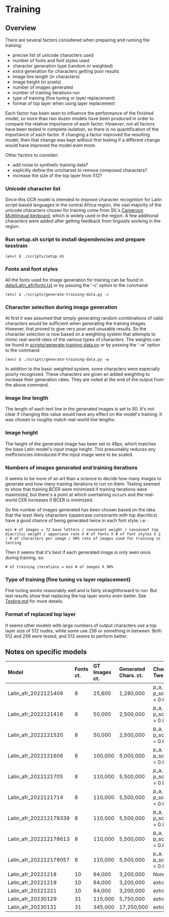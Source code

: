 # Training

## Overview

There are several factors considered when preparing and running the training:
- precise list of unicode characters used
- number of fonts and font styles used
- character generation type (random or weighted)
- extra generation for characters getting poor results
- image line length (in characters)
- image height (in pixels)
- number of images generated
- number of training iterations run
- type of training (fine tuning or layer replacement)
- format of top layer when using layer replacement

Each factor has been seen to influence the performance of the finished model, so more than two dozen models have been produced in order to compare the relative importance of each factor.
*However*, not all factors have been tested in complete isolation, so there is no quantification of the importance of each factor. If changing a factor improved the resulting model, then that change was kept without first testing if a different change would have improved the model even more.

Other factors to consider:
- add noise to synthetic training data?
- explicitly define the unicharset to remove composed characters?
- increase the size of the top layer from 512?

### Unicode character list

Since this OCR model is intended to improve character recognition for Latin script-based languages in the central Africa region, the vast majority of the unicode characters chosen for training come from SIL's [Cameroon Multilingual keyboard](https://langtechcameroon.info/keyboard/), which is widely used in the region. A few additional characters were added after getting feedback from linguists working in the region.

### Run setup.sh script to install dependencies and prepare tesstrain
```
(env) $ ./scripts/setup.sh
```

### Fonts and font styles

All the fonts used for image generation for training can be found in [data/Latin_afr/fonts.txt](data/Latin_afr/fonts.txt) or by passing the '-c' option to the command:
```
(env) $ ./scripts/generate-training-data.py -c
```

### Character selection during image generation

At first it was assumed that simply generating random combinations of valid characters would be sufficient when generating the training images. However, that proved to give very poor and unusable results. So the character selection is now based on a weighting system that attempts to mimic real-world rates of the various types of characters. The weights can be found in [scripts/generate-training-data.py](scripts/generate-training-data.py) or by passing the '-w' option to the command:
```
(env) $ ./scripts/generate-training-data.py -w
```

In addition to the basic weighted system, some characters were especially poorly recognized. These characters are given an added weighting to increase their generation rates. They are noted at the end of the output from the above command.

### Image line length

The length of each text line in the generated images is set to 50. It's not clear if changing this value would have any effect on the model's training. It was chosen to roughly match real-world line lengths.

### Image height

The height of the generated image has been set to 48px, which matches the base Latin model's input image height. This presumably reduces any inefficiencies introduced if the input image were to be scaled.

### Numbers of images generated and training iterations

It seems to be more of an art than a science to decide how many images to generate and how many training iterations to run on them. Testing seemed to show that training BCER were minimized if training iterations were maximized, but there's a point at which overtaining occurs and the real-world CER increases if BCER is minimized.

So the number of images generated has been chosen based on the idea that the least likely characters (uppercase consonants with top diacritics) have a good chance of being generated twice in each font style; i.e.:
```
min # of images = 72 base letters / consonant weight / consonant top diacritic weight / uppercase rate X # of fonts X # of font styles X 2 / # of characters per image / 90% rate of images used for training vs testing
```

Then it seems that it's best if each generated image is only seen once during training, so:
```
# of training iterations = min # of images X 90%
```

### Type of training (fine tuning vs layer replacement)

Fine tuning works reasonably well and is fairly straightforward to run. But test results show that replacing the top layer works even better. See [Testing.md](Testing.md) for more details.

### Format of replaced top layer

It seems other models with large numbers of output characters use a top layer size of 512 nodes, while some use 256 or something in between. Both 512 and 256 were tested, and 512 seems to perform better.

## Notes on specific models

Model | Fonts ct. | GT Images ct. | Generated Chars. ct. | Char. Tweaks | Char. Ht. | Top Layer | Iterations | BCER
:-- | :-- | :-- | :-- | :-- | :-- | :-- | :-- | :--
Latin_afr_2022121409 | 8 | 25,600 | 1,280,000 | p_a, p_schwa = 0.01 | 40px | Lfx512 | 23,000 | 8.70%
Latin_afr_2022121416 | 8 | 50,000 | 2,500,000 | p_a, p_schwa = 0.01 | 40px | Lfx512 | 45,000 | 5.33%
Latin_afr_2022121520 | 8 | 50,000 | 2,500,000 | p_a, p_schwa = 0.01 | 40px | Lfx256 | 45,000 | 11.31%
Latin_afr_2022121606 | 8 | 100,000 | 5,000,000 | p_a, p_schwa = 0.01 | 40px | Lfx256 | 90,000 | 8.84%
Latin_afr_2022121705 | 8 | 110,000 | 5,500,000 | p_a, p_schwa = 0.01 | 40px | Lfx512 | 41,300 | 9.34%
Latin_afr_2022121714 | 8 | 110,000 | 5,500,000 | p_a, p_schwa = 0.01 | 40px | Lfx512 | 100,000 | 6.88%
Latin_afr_202212179339 | 8 | 110,000 | 5,500,000 | p_a, p_schwa = 0.01 | 40px | Lfx512 | 41,300 | 9.34%
Latin_afr_202212178613 | 8 | 110,000 | 5,500,000 | p_a, p_schwa = 0.01 | 40px | Lfx512 | 49,800 | 8.61%
Latin_afr_202212178057 | 8 | 110,000 | 5,500,000 | p_a, p_schwa = 0.01 | 40px | Lfx512 | 59,300 | 8.06%
Latin_afr_20221218 | 10 | 64,000 | 3,200,000 | None | 48px | Lfx512 | 58,000 | 8.97%
Latin_afr_20221219 | 10 | 64,000 | 3,200,000 | extra 'y' | 48px | Lfx512 | 58,000 | 8.94%
Latin_afr_20221221 | 10 | 64,000 | 3,200,000 | extra 'y' | 48px | Lfx256 | 58,000 | 11.04%
Latin_afr_20230129 | 31 | 115,000 | 5,750,000 | extra 'y' | 48px | Lfx512 | 102,000 | 11.77%
Latin_afr_20230131 | 31 | 345,000 | 17,250,000 | extra 'y' | 48px | Lfx512 | 306,000 | 8.71%
